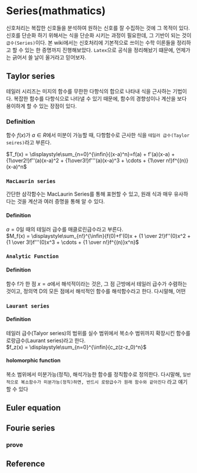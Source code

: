# Series(mathmatics)
신호처리는 복잡한 신호들을 분석하여 원하는 신호를 잘 수집하는 것에 그 목적이 있다. 신호를 단순화 하기 위해서는 식을 단순화 시키는 과정이 필요한데, 그 기반이 되는 것이 `급수(Series)`이다. 본 wiki에서는 신호처리에 기본적으로 쓰이는 수학 이론들을 정리하고 할 수 있는 한 증명까지 진행해보았다. `Latex`으로 공식을 정리해놨기 떄문에, 언제가는 긁어서 쓸 날이 올거라고 믿어보자.

## Taylor series
테일러 시리즈는 미지의 함수를 무한한 다항식의 합으로 나타내 식을 근사하는 기법이다. 복잡한 함수를 다항식으로 나타낼 수 있기 때문에, 함수의 경향성이나 계산을 보다 용이하게 할 수 있는 장점이 있다.
### Definition
함수 $f(x)$가 $a \in R$에서 미분이 가능할 때, 다항함수로 근사한 식을 `테일러 급수(Taylor seires)`라고 부른다.

$T_f(x) = \displaystyle\sum_{n=0}^{\infin}{(x-a)^n}=f(a) + f'(a)(x-a) + {1\over2!}f''(a)(x-a)^2 + {1\over3!}f'''(a)(x-a)^3 + \cdots + {1\over n!}f^{(n)}(x-a)^n$  

### `MacLaurin series`
간단한 삼각함수는 MacLaurin Series를 통해 표현할 수 있고, 원래 식과 매우 유사하다는 것을 계산과 여러 증명을 통해 알 수 있다. 
#### Definition
$a=0$일 때의 테일러 급수를 매클로린급수라고 부른다.  
$M_f(x) = \displaystyle\sum_{n!}^{\infin}{f(0)+f'(0)x + {1 \over 2!}f''(0)x^2 + {1 \over 3!}f'''(0)x^3 + \cdots + {1 \over n!}f^{(n)}x^n}$

### `Analytic Function`
#### Definition
함수 f가 한 점 $x=a$에서 해석적이라는 것은, 그 점 근방에서 테일러 급수가 수렴하는 것이고, 정의역 D의 모든 점에서 해석적인 함수를 해석함수라고 한다. 다시말해, 어떤

### `Laurant series`
#### Definition
테일러 급수(Talyor series)의 범위를 실수 범위에서 복소수 범위까지 확장시킨 함수를 로랑급수(Laurant series)라고 한다.  
$f_z(x) = \displaystyle\sum_{n=0}^{\infin}{c_z(z-z_0)^n}$

#### holomorphic function
복소 범위에서 미분가능(정칙), 해석가능한 함수를 정칙함수로 정의한다. 다시말해, `일반적으로 복소함수가 미분가능(정칙)하면, 반드시 로랑급수가 원래 함수와 같아진다` 라고 얘기할 수 있다

## Euler equation

## Fourie series

### prove

## Reference